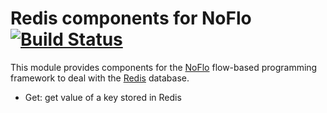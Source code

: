 Redis components for NoFlo [![Build Status](https://secure.travis-ci.org/bergie/noflo-redis.png?branch=master)](https://travis-ci.org/bergie/noflo-redis)
=========================

This module provides components for the [NoFlo](http://noflojs.org/) flow-based programming framework to deal with the [Redis](http://redis.io/) database.

* Get: get value of a key stored in Redis
